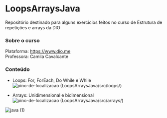 # LoopsArraysJava
Repositório destinado para alguns exercícios feitos no curso de Estrutura de repetições e arrays da DIO

### Sobre o curso
Plataforma: https://www.dio.me <br>
Professora: Camila Cavalcante

### Conteúdo
- Loops:
For, ForEach, Do While e While <br>
![pino-de-localizacao](https://user-images.githubusercontent.com/87674883/178384517-057fe5c4-dd5b-4e5d-aa8e-656a9fd30af4.png)
(LoopsArraysJava/src/loops/)

- Arrays:
Unidimensional e bidimensional <br>
![pino-de-localizacao](https://user-images.githubusercontent.com/87674883/178384524-28e578a0-3385-4654-abbc-3e83126d0325.png)
(LoopsArraysJava/src/arrays/)

![java (1)](https://user-images.githubusercontent.com/87674883/178383506-17909cf2-e696-45a4-8632-8919f31ebf83.png)

